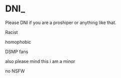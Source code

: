 # DNI_
Please DNI if you are a proshiper or anything like that.

Racist

homophobic

DSMP fans

also please mind this i am a minor

no NSFW

